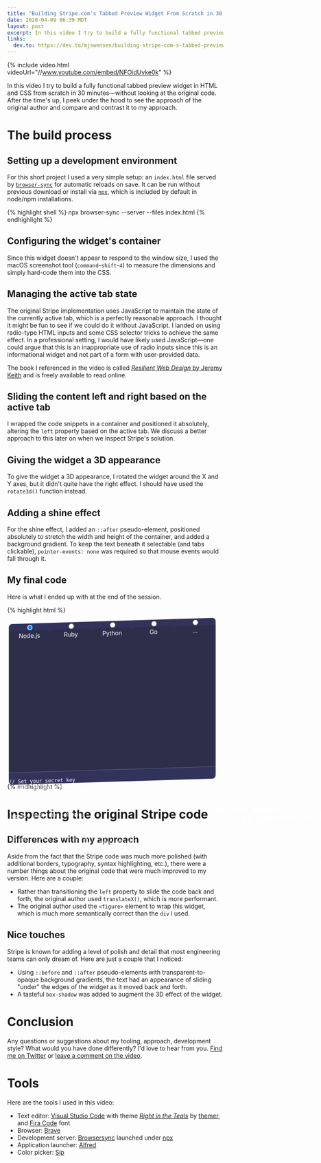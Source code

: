 ```yaml
---
title: "Building Stripe.com's Tabbed Preview Widget From Scratch in 30 Minutes"
date: 2020-04-09 06:39 MDT
layout: post
excerpt: In this video I try to build a fully functional tabbed preview widget in HTML and CSS from scratch in 30 minutes—without looking at the original code. After the time's up, I peek under the hood to see the approach of the original author and compare and contrast it to my approach.
links:
  dev.to: https://dev.to/mjswensen/building-stripe-com-s-tabbed-preview-widget-from-scratch-in-30-minutes-53fi
---
```


{% include video.html videoUrl="//www.youtube.com/embed/NFOidUvke0k" %}

In this video I try to build a fully functional tabbed preview widget in HTML and CSS from scratch in 30 minutes—without looking at the original code. After the time's up, I peek under the hood to see the approach of the original author and compare and contrast it to my approach.

# The build process

## Setting up a development environment

For this short project I used a very simple setup: an `index.html` file served by [`browser-sync`](https://npmjs.com/package/browser-sync) for automatic reloads on save. It can be run without previous download or install via [`npx`](https://www.npmjs.com/package/npx), which is included by default in node/npm installations.

{% highlight shell %}
npx browser-sync --server --files index.html
{% endhighlight %}

## Configuring the widget's container

Since this widget doesn't appear to respond to the window size, I used the macOS screenshot tool (`command`-`shift`-`4`) to measure the dimensions and simply hard-code them into the CSS.

## Managing the active tab state

The original Stripe implementation uses JavaScript to maintain the state of the currently active tab, which is a perfectly reasonable approach. I thought it might be fun to see if we could do it without JavaScript. I landed on using radio-type HTML inputs and some CSS selector tricks to achieve the same effect. In a professional setting, I would have likely used JavaScript—one could argue that this is an inappropriate use of radio inputs since this is an informational widget and not part of a form with user-provided data.

The book I referenced in the video is called [_Resilient Web Design_ by Jeremy Keith](https://resilientwebdesign.com/) and is freely available to read online.

## Sliding the content left and right based on the active tab

I wrapped the code snippets in a container and positioned it absolutely, altering the `left` property based on the active tab. We discuss a better approach to this later on when we inspect Stripe's solution.

## Giving the widget a 3D appearance

To give the widget a 3D appearance, I rotated the widget around the X and Y axes, but it didn't quite have the right effect. I should have used the `rotate3d()` function instead.

## Adding a shine effect

For the shine effect, I added an `::after` pseudo-element, positioned absolutely to stretch the width and height of the container, and added a background gradient. To keep the text beneath it selectable (and tabs clickable), `pointer-events: none` was required so that mouse events would fall through it.

## My final code

Here is what I ended up with at the end of the session.

{% highlight html %}
<!DOCTYPE html>
<html lang="en">
<head>
  <meta charset="UTF-8">
  <meta name="viewport" content="width=device-width, initial-scale=1.0">
  <title>Code Preview Widget</title>
  <style>
    .container {
      --width: 490px;
      --bg: #31335B;
      --radius: 8px;
      --border-active: #596481;
      width: var(--width);
      height: 380px;
      background-color: var(--bg);
      border-radius: var(--radius);
      color: white;
      display: grid;
      grid-template-columns: repeat(5, 1fr);
      grid-template-rows: auto 1fr;
      transform: rotateX(-10deg) rotateY(10deg);
      position: relative;
    }

    .container::after {
      content: '';
      position: absolute;
      top: 0;
      right: 0;
      bottom: 0;
      left: 0;
      background-image: linear-gradient(to bottom right, hsla(0, 0%, 100%, 0.15), transparent);
      pointer-events: none;
    }

    .content {
      grid-column-start: 1;
      grid-column-end: 6;
      position: relative;
    }

    .slide-wrapper {
      display: flex;
      overflow-x: hidden;
      position: absolute;
      transition: left 400ms ease-in-out;
    }

    #js:checked ~ .content .slide-wrapper {
      left: 0;
    }

    #rb:checked ~ .content .slide-wrapper {
      left: calc(var(--width) * -1);
    }

    #py:checked ~ .content .slide-wrapper {
      left: calc(var(--width) * -2);
    }

    #go:checked ~ .content .slide-wrapper {
      left: calc(var(--width) * -3);
    }

    #other:checked ~ .content .slide-wrapper {
      left: calc(var(--width) * -4);
    }

    .content pre {
      width: var(--width);
      overflow: hidden;
    }

    input[type="radio"] {
      display: none;
    }

    #js:checked ~ label[for="js"],
    #rb:checked ~ label[for="rb"],
    #py:checked ~ label[for="py"],
    #go:checked ~ label[for="go"],
    #other:checked ~ label[for="other"] {
      background-color: var(--bg);
      border-left: 1px solid var(--border-active);
      border-right: 1px solid var(--border-active);
      border-bottom: 1px solid var(--bg);
    }

    label {
      background-color: #2D2F4A;
      border-top-left-radius: var(--radius);
      border-top-right-radius: var(--radius);
      text-align: center;
      padding: 0.25em;
      border-bottom: 1px solid var(--border-active);
    }
  </style>
</head>
<body>
  <div class="container">
    <input type="radio" name="tab" id="js" checked>
    <input type="radio" name="tab" id="rb">
    <input type="radio" name="tab" id="py">
    <input type="radio" name="tab" id="go">
    <input type="radio" name="tab" id="other">
    <label for="js">
      Node.js
    </label>
    <label for="rb">
      Ruby
    </label>
    <label for="py">
      Python
    </label>
    <label for="go">
      Go
    </label>
    <label for="other">
      ...
    </label>
    <section class="content">
      <div class="slide-wrapper">
        <pre><code>// Set your secret key
  const stripe = require('stripe')('sk_test_BQokikJOvBiI2HlWgH4olfQ2');
  
  // Get the payment token ID submitted by the form:
  const token = request.body.stripeToken;
  
  (async () => {
    const charge = await stripe.charges.create({
      amount: 999,
      currency: 'usd',
      description: 'Example charge',
      source: token,
    });
  })();</code></pre>
        <pre><code># Set your secret key
  Stripe.api_key = 'sk_test_BQokikJOvBiI2HlWgH4olfQ2'
  
  # Get the payment token ID submitted by the form:
  token = params[:stripeToken]
  
  charge = Stripe::Charge.create({
    amount: 999,
    currency: 'usd',
    description: 'Example charge',
    source: token,
  })</code></pre>
        <pre><code> Set your secret key
  stripe.api_key = 'sk_test_BQokikJOvBiI2HlWgH4olfQ2'
  
  # Get the payment token ID submitted by the form:
  token = request.form['stripeToken']
  
  charge = stripe.Charge.create(
    amount=999,
    currency='usd',
    description='Example charge',
    source=token,
  )</code></pre>
        <pre><code>// Set your secret key
  stripe.Key = 'sk_test_BQokikJOvBiI2HlWgH4olfQ2'
  
  // Get the payment token ID submitted by the form:
  token := r.FormValue('stripeToken')
  
  params := &stripe.ChargeParams{
    Amount: 999,
    Currency: 'usd',
    Description: 'Example charge',
  }
  params.SetSource(token)
  ch, _ := charge.New(params)</code></pre>
        <pre><code>TODO</code></pre>
      </div>
    </section>
  </div>
</body>
</html>
{% endhighlight %}

# Inspecting the original Stripe code

## Differences with my approach

Aside from the fact that the Stripe code was much more polished (with additional borders, typography, syntax highlighting, etc.), there were a number things about the original code that were much improved to my version. Here are a couple:

* Rather than transitioning the `left` property to slide the code back and forth, the original author used `translateX()`, which is more performant.
* The original author used the `<figure>` element to wrap this widget, which is much more semantically correct than the `div` I used.

## Nice touches

Stripe is known for adding a level of polish and detail that most engineering teams can only dream of. Here are just a couple that I noticed:

* Using `::before` and `::after` pseudo-elements with transparent-to-opaque background gradients, the text had an appearance of sliding "under" the edges of the widget as it moved back and forth.
* A tasteful `box-shadow` was added to augment the 3D effect of the widget.

# Conclusion

Any questions or suggestions about my tooling, approach, development style? What would you have done differently? I'd love to hear from you. [Find me on Twitter](https://twitter.com/mjswensen) or [leave a comment on the video](https://youtu.be/NFOidUvke0k).

# Tools

Here are the tools I used in this video:

* Text editor: [Visual Studio Code](https://code.visualstudio.com/) with theme [_Right in the Teals_](https://themer.dev/?colors.dark.shade0=%23171D1D&colors.dark.shade7=%23CDDEDE&colors.dark.accent0=%23F18CB1&colors.dark.accent1=%23B86675&colors.dark.accent2=%23C57B67&colors.dark.accent3=%2300ACBD&colors.dark.accent4=%23208490&colors.dark.accent5=%231A9BA6&colors.dark.accent6=%2332A0AC&colors.dark.accent7=%23FCA188&colors.light.shade0=%23F8FDFE&colors.light.shade7=%2305262D&colors.light.accent0=%23D75971&colors.light.accent1=%23CD2455&colors.light.accent2=%23AA582D&colors.light.accent3=%231D7E66&colors.light.accent4=%2314808C&colors.light.accent5=%230E7481&colors.light.accent6=%234797A7&colors.light.accent7=%23C87D4F&activeColorSet=light&calculateIntermediaryShades.dark=true&calculateIntermediaryShades.light=true) by [themer](https://github.com/themerdev/themer), and [Fira Code](https://github.com/tonsky/FiraCode) font
* Browser: [Brave](https://brave.com/mjs324)
* Development server: [Browsersync](https://browsersync.io/) launched under [npx](https://www.npmjs.com/package/npx)
* Application launcher: [Alfred](https://www.alfredapp.com/)
* Color picker: [Sip](https://sipapp.io/)
